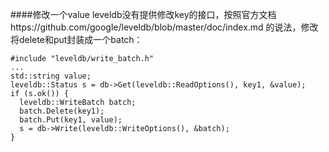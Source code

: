 ####修改一个value
leveldb没有提供修改key的接口，按照官方文档https://github.com/google/leveldb/blob/master/doc/index.md 的说法，修改将delete和put封装成一个batch：

```
#include "leveldb/write_batch.h"
...
std::string value;
leveldb::Status s = db->Get(leveldb::ReadOptions(), key1, &value);
if (s.ok()) {
  leveldb::WriteBatch batch;
  batch.Delete(key1);
  batch.Put(key1, value);
  s = db->Write(leveldb::WriteOptions(), &batch);
}
```

